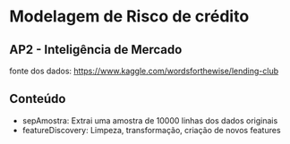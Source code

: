 # Modelagem de Risco de crédito

## AP2 - Inteligência de Mercado

fonte dos dados: <https://www.kaggle.com/wordsforthewise/lending-club>

## Conteúdo
- sepAmostra: Extrai uma amostra de 10000 linhas dos dados originais
- featureDiscovery: Limpeza, transformação, criação de novos features

